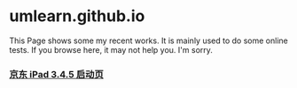 # umlearn.github.io
This Page shows some my recent works. It is mainly used to do some online tests. If you browse here, it may not help you. I'm sorry.
### [京东 iPad 3.4.5 启动页][1]

[1]:	/jd34